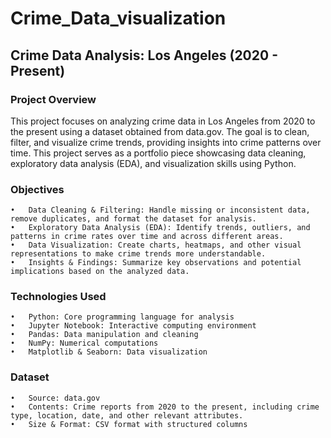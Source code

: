 # Crime_Data_visualization
 
## Crime Data Analysis: Los Angeles (2020 - Present)

### Project Overview

This project focuses on analyzing crime data in Los Angeles from 2020 to the present using a dataset obtained from data.gov. The goal is to clean, filter, and visualize crime trends, providing insights into crime patterns over time. This project serves as a portfolio piece showcasing data cleaning, exploratory data analysis (EDA), and visualization skills using Python.

### Objectives
	•	Data Cleaning & Filtering: Handle missing or inconsistent data, remove duplicates, and format the dataset for analysis.
	•	Exploratory Data Analysis (EDA): Identify trends, outliers, and patterns in crime rates over time and across different areas.
	•	Data Visualization: Create charts, heatmaps, and other visual representations to make crime trends more understandable.
	•	Insights & Findings: Summarize key observations and potential implications based on the analyzed data.

### Technologies Used
	•	Python: Core programming language for analysis
	•	Jupyter Notebook: Interactive computing environment
	•	Pandas: Data manipulation and cleaning
	•	NumPy: Numerical computations
	•	Matplotlib & Seaborn: Data visualization

### Dataset
	•	Source: data.gov
	•	Contents: Crime reports from 2020 to the present, including crime type, location, date, and other relevant attributes.
	•	Size & Format: CSV format with structured columns

<!-- ### Project Structure --->